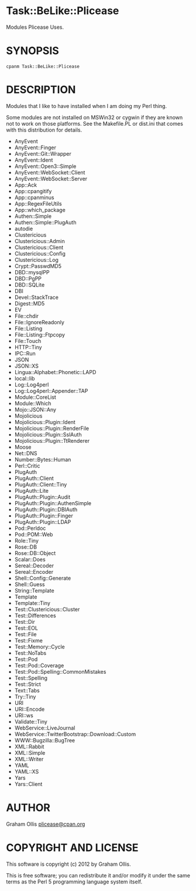 # Task::BeLike::Plicease

Modules Plicease Uses.

# SYNOPSIS

    cpanm Task::BeLike::Plicease

# DESCRIPTION

Modules that I like to have installed when I am doing my Perl thing.

Some modules are not installed on MSWin32 or cygwin if they are known
not to work on those platforms.  See the Makefile.PL or dist.ini that
comes with this distribution for details.

- AnyEvent
- AnyEvent::Finger
- AnyEvent::Git::Wrapper
- AnyEvent::Ident
- AnyEvent::Open3::Simple
- AnyEvent::WebSocket::Client
- AnyEvent::WebSocket::Server
- App::Ack
- App::cpangitify
- App::cpanminus
- App::RegexFileUtils
- App::which\_package
- Authen::Simple
- Authen::Simple::PlugAuth
- autodie
- Clustericious
- Clustericious::Admin
- Clustericious::Client
- Clustericious::Config
- Clustericious::Log
- Crypt::PasswdMD5
- DBD::mysqlPP
- DBD::PgPP
- DBD::SQLite
- DBI
- Devel::StackTrace
- Digest::MD5
- EV
- File::chdir
- File::IgnoreReadonly
- File::Listing
- File::Listing::Ftpcopy
- File::Touch
- HTTP::Tiny
- IPC::Run
- JSON
- JSON::XS
- Lingua::Alphabet::Phonetic::LAPD
- local::lib
- Log::Log4perl
- Log::Log4perl::Appender::TAP
- Module::CoreList
- Module::Which
- Mojo::JSON::Any
- Mojolicious
- Mojolicious::Plugin::Ident
- Mojolicious::Plugin::RenderFile
- Mojolicious::Plugin::SslAuth
- Mojolicious::Plugin::TtRenderer
- Moose
- Net::DNS
- Number::Bytes::Human
- Perl::Critic
- PlugAuth
- PlugAuth::Client
- PlugAuth::Client::Tiny
- PlugAuth::Lite
- PlugAuth::Plugin::Audit
- PlugAuth::Plugin::AuthenSimple
- PlugAuth::Plugin::DBIAuth
- PlugAuth::Plugin::Finger
- PlugAuth::Plugin::LDAP
- Pod::Perldoc
- Pod::POM::Web
- Role::Tiny
- Rose::DB
- Rose::DB::Object
- Scalar::Does
- Sereal::Decoder
- Sereal::Encoder
- Shell::Config::Generate
- Shell::Guess
- String::Template
- Template
- Template::Tiny
- Test::Clustericious::Cluster
- Test::Differences
- Test::Dir
- Test::EOL
- Test::File
- Test::Fixme
- Test::Memory::Cycle
- Test::NoTabs
- Test::Pod
- Test::Pod::Coverage
- Test::Pod::Spelling::CommonMistakes
- Test::Spelling
- Test::Strict
- Text::Tabs
- Try::Tiny
- URI
- URI::Encode
- URI::ws
- Validate::Tiny
- WebService::LiveJournal
- WebService::TwitterBootstrap::Download::Custom
- WWW::Bugzilla::BugTree
- XML::Rabbit
- XML::Simple
- XML::Writer
- YAML
- YAML::XS
- Yars
- Yars::Client

# AUTHOR

Graham Ollis <plicease@cpan.org>

# COPYRIGHT AND LICENSE

This software is copyright (c) 2012 by Graham Ollis.

This is free software; you can redistribute it and/or modify it under
the same terms as the Perl 5 programming language system itself.
